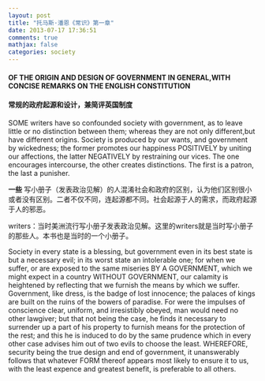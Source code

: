```yaml
---
layout: post
title: "托马斯·潘恩《常识》第一章"
date: 2013-07-17 17:36:51
comments: true
mathjax: false
categories: society
---
```

#### OF THE ORIGIN AND DESIGN OF GOVERNMENT IN GENERAL,WITH CONCISE REMARKS ON THE ENGLISH CONSTITUTION
#### 常规的政府起源和设计，兼简评英国制度

<!--more-->

SOME writers have so confounded society with government, as to leave little or no distinction between them; whereas they are not only different,but have different origins. Society is produced by our wants, and government by wickedness; the former promotes our happiness POSITIVELY by uniting our affections, the latter NEGATIVELY by restraining our vices. The one encourages intercourse, the other creates distinctions. The first is a patron, the last a punisher.

__一些__ 写小册子（发表政治见解）的人混淆社会和政府的区别，认为他们区别很小或者没有区别。二者不仅不同，连起源都不同。社会起源于人的需求，而政府起源于人的邪恶。

writers：当时美洲流行写小册子发表政治见解。这里的writers就是当时写小册子的那些人。本书也是当时的一个小册子。

Society in every state is a blessing, but government even in its best state is
but a necessary evil; in its worst state an intolerable one; for when we
suffer, or are exposed to the same miseries BY A GOVERNMENT, which
we might expect in a country WITHOUT GOVERNMENT, our calamity is
heightened by reflecting that we furnish the means by which we suffer.
Government, like dress, is the badge of lost innocence; the palaces of kings
are built on the ruins of the bowers of paradise. For were the impulses of
conscience clear, uniform, and irresistibly obeyed, man would need no
other lawgiver; but that not being the case, he finds it necessary to
surrender up a part of his property to furnish means for the protection of the
rest; and this he is induced to do by the same prudence which in every other
case advises him out of two evils to choose the least. WHEREFORE,
security being the true design and end of government, it unanswerably
follows that whatever FORM thereof appears most likely to ensure it to us,
with the least expence and greatest benefit, is preferable to all others.
